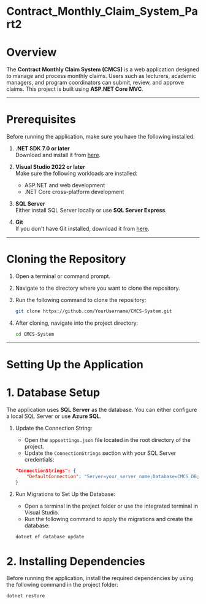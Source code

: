 # Contract_Monthly_Claim_System_Part2

# Overview
The **Contract Monthly Claim System (CMCS)** is a web application designed to manage and process monthly claims. Users such as lecturers, academic managers, and program coordinators can submit, review, and approve claims. This project is built using **ASP.NET Core MVC**.

---

# Prerequisites

Before running the application, make sure you have the following installed:

1. **.NET SDK 7.0 or later**  
   Download and install it from [here](https://dotnet.microsoft.com/download).

2. **Visual Studio 2022 or later**  
   Make sure the following workloads are installed:
   - ASP.NET and web development
   - .NET Core cross-platform development

3. **SQL Server**  
   Either install SQL Server locally or use **SQL Server Express**.

4. **Git**  
   If you don't have Git installed, download it from [here](https://git-scm.com/).

---

# Cloning the Repository

1. Open a terminal or command prompt.
2. Navigate to the directory where you want to clone the repository.
3. Run the following command to clone the repository:

    ```bash
    git clone https://github.com/YourUsername/CMCS-System.git
    ```

4. After cloning, navigate into the project directory:

    ```bash
    cd CMCS-System
    ```

---

# Setting Up the Application

# 1. Database Setup

The application uses **SQL Server** as the database. You can either configure a local SQL Server or use **Azure SQL**.

1. Update the Connection String:
   - Open the `appsettings.json` file located in the root directory of the project.
   - Update the `ConnectionStrings` section with your SQL Server credentials:

    ```json
    "ConnectionStrings": {
        "DefaultConnection": "Server=your_server_name;Database=CMCS_DB;User Id=your_user;Password=your_password;"
    }
    ```

2. Run Migrations to Set Up the Database:
   - Open a terminal in the project folder or use the integrated terminal in Visual Studio.
   - Run the following command to apply the migrations and create the database:

    ```bash
    dotnet ef database update
    ```

# 2. Installing Dependencies

Before running the application, install the required dependencies by using the following command in the project folder:

```bash
dotnet restore
